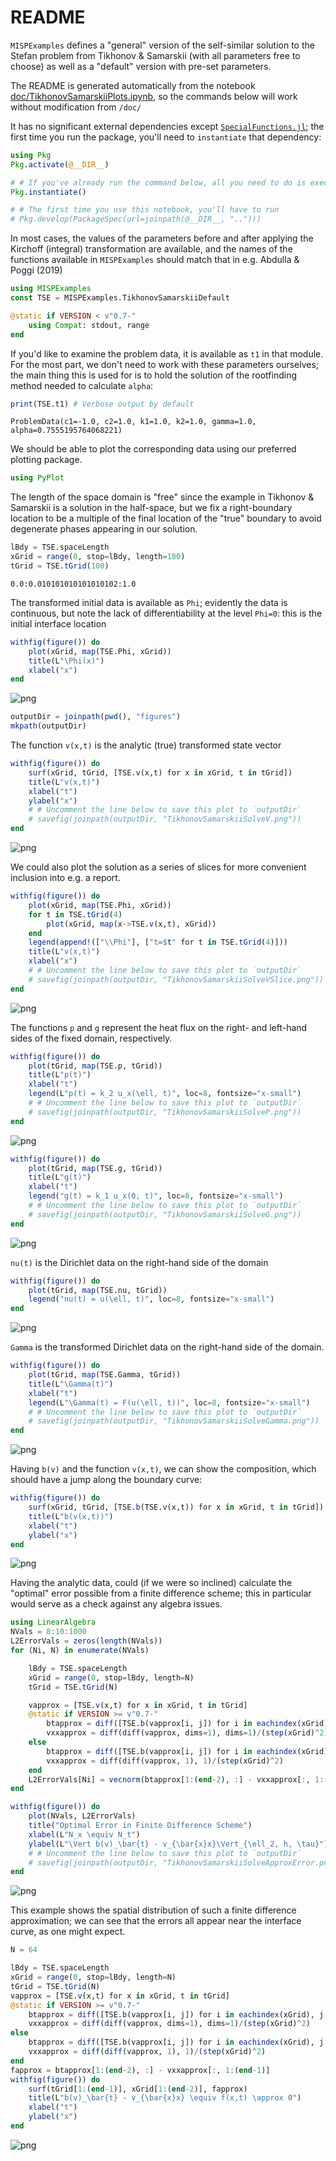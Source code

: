 # README

`MISPExamples` defines a "general" version of the self-similar solution to the Stefan problem from Tikhonov & Samarskii (with all parameters free to choose) as well as a "default" version with pre-set parameters.

The README is generated automatically from the notebook [doc/TikhonovSamarskiiPlots.ipynb](/doc/TikhonovSamarskiiPlots.ipynb), so the commands below will work without modification from `/doc/`

It has no significant external dependencies except [`SpecialFunctions.jl`](https://github.com/JuliaMath/SpecialFunctions.jl); the first time you run the package, you'll need to `instantiate` that dependency:

```julia
using Pkg
Pkg.activate(@__DIR__)

# # If you've already run the command below, all you need to do is execute
Pkg.instantiate()

# # The first time you use this notebook, you'll have to run
# Pkg.develop(PackageSpec(url=joinpath(@__DIR__, "..")))
```

In most cases, the values of the parameters before and after applying the Kirchoff (integral) transformation are available, and the names of the functions available in `MISPExamples` should match that in e.g. Abdulla & Poggi (2019)


```julia
using MISPExamples
const TSE = MISPExamples.TikhonovSamarskiiDefault

@static if VERSION < v"0.7-"
    using Compat: stdout, range
end
```

If you'd like to examine the problem data, it is available as `t1` in that module.
For the most part, we don't need to work with these parameters ourselves; the main thing this is used for is to hold the solution of the rootfinding method needed to calculate `alpha`:


```julia
print(TSE.t1) # Verbose output by default
```

    ProblemData(c1=-1.0, c2=1.0, k1=1.0, k2=1.0, gamma=1.0, alpha=0.7555195764068221)

We should be able to plot the corresponding data using our preferred plotting package.


```julia
using PyPlot
```

The length of the space domain is "free" since the example in Tikhonov & Samarskii is a solution in the half-space, but we fix a right-boundary location to be a multiple of the final location of the "true" boundary to avoid degenerate phases appearing in our solution.


```julia
lBdy = TSE.spaceLength
xGrid = range(0, stop=lBdy, length=100)
tGrid = TSE.tGrid(100)
```




    0.0:0.010101010101010102:1.0



The transformed initial data is available as `Phi`; evidently the data is continuous, but note the lack of differentiability at the level `Phi=0`: this is the initial interface location


```julia
withfig(figure()) do
    plot(xGrid, map(TSE.Phi, xGrid))
    title(L"\Phi(x)")
    xlabel("x")
end
```




![png](/doc/figures/README_files/README_10_0.png?raw=true)




```julia
outputDir = joinpath(pwd(), "figures")
mkpath(outputDir)
```

The function `v(x,t)` is the analytic (true) transformed state vector


```julia
withfig(figure()) do
    surf(xGrid, tGrid, [TSE.v(x,t) for x in xGrid, t in tGrid])
    title(L"v(x,t)")
    xlabel("t")
    ylabel("x")
    # # Uncomment the line below to save this plot to `outputDir`
    # savefig(joinpath(outputDir, "TikhonovSamarskiiSolveV.png"))
end
```




![png](/doc/figures/README_files/README_13_0.png?raw=true)



We could also plot the solution as a series of slices for more convenient inclusion into e.g. a report.


```julia
withfig(figure()) do
    plot(xGrid, map(TSE.Phi, xGrid))
    for t in TSE.tGrid(4)
        plot(xGrid, map(x->TSE.v(x,t), xGrid))
    end
    legend(append!(["\\Phi"], ["t=$t" for t in TSE.tGrid(4)]))
    title(L"v(x,t)")
    xlabel("x")
    # # Uncomment the line below to save this plot to `outputDir`
    # savefig(joinpath(outputDir, "TikhonovSamarskiiSolveVSlice.png"))
end
```




![png](/doc/figures/README_files/README_15_0.png)



The functions `p` and `g` represent the heat flux on the right- and left-hand sides of the fixed domain, respectively.


```julia
withfig(figure()) do
    plot(tGrid, map(TSE.p, tGrid))
    title(L"p(t)")
    xlabel("t")
    legend(L"p(t) = k_2 u_x(\ell, t)", loc=8, fontsize="x-small")
    # # Uncomment the line below to save this plot to `outputDir`
    # savefig(joinpath(outputDir, "TikhonovSamarskiiSolveP.png"))
end
```




![png](/doc/figures/README_files/README_17_0.png)




```julia
withfig(figure()) do
    plot(tGrid, map(TSE.g, tGrid))
    title(L"g(t)")
    xlabel("t")
    legend("g(t) = k_1 u_x(0, t)", loc=8, fontsize="x-small")
    # # Uncomment the line below to save this plot to `outputDir`
    # savefig(joinpath(outputDir, "TikhonovSamarskiiSolveG.png"))
end
```




![png](/doc/figures/README_files/README_18_0.png?raw=true)



`nu(t)` is the Dirichlet data on the right-hand side of the domain


```julia
withfig(figure()) do
    plot(tGrid, map(TSE.nu, tGrid))
    legend("nu(t) = u(\ell, t)", loc=8, fontsize="x-small")
end
```




![png](/doc/figures/README_files/README_20_0.png?raw=true)



`Gamma` is the transformed Dirichlet data on the right-hand side of the domain.


```julia
withfig(figure()) do
    plot(tGrid, map(TSE.Gamma, tGrid))
    title(L"\Gamma(t)")
    xlabel("t")
    legend(L"\Gamma(t) = F(u(\ell, t))", loc=8, fontsize="x-small")
    # # Uncomment the line below to save this plot to `outputDir`
    # savefig(joinpath(outputDir, "TikhonovSamarskiiSolveGamma.png"))
end
```




![png](/doc/figures/README_files/README_22_0.png?raw=true)



Having `b(v)` and the function `v(x,t)`, we can show the composition, which should have a jump along the boundary curve:


```julia
withfig(figure()) do
    surf(xGrid, tGrid, [TSE.b(TSE.v(x,t)) for x in xGrid, t in tGrid])
    title(L"b(v(x,t))")
    xlabel("t")
    ylabel("x")
end
```




![png](/doc/figures/README_files/README_24_0.png?raw=true)



Having the analytic data, could (if we were so inclined) calculate the "optimal" error possible from a finite difference scheme; this in particular would serve as a check against any algebra issues.


```julia
using LinearAlgebra
NVals = 8:10:1000
L2ErrorVals = zeros(length(NVals))
for (Ni, N) in enumerate(NVals)

    lBdy = TSE.spaceLength
    xGrid = range(0, stop=lBdy, length=N)
    tGrid = TSE.tGrid(N)

    vapprox = [TSE.v(x,t) for x in xGrid, t in tGrid]
    @static if VERSION >= v"0.7-"
        btapprox = diff([TSE.b(vapprox[i, j]) for i in eachindex(xGrid), j in eachindex(tGrid)], dims=2) / step(tGrid)
        vxxapprox = diff(diff(vapprox, dims=1), dims=1)/(step(xGrid)^2)
    else
        btapprox = diff([TSE.b(vapprox[i, j]) for i in eachindex(xGrid), j in eachindex(tGrid)], 2) / step(tGrid)
        vxxapprox = diff(diff(vapprox, 1), 1)/(step(xGrid)^2)
    end
    L2ErrorVals[Ni] = vecnorm(btapprox[1:(end-2), :] - vxxapprox[:, 1:(end-1)])*step(xGrid)*step(tGrid)
end

withfig(figure()) do
    plot(NVals, L2ErrorVals)
    title("Optimal Error in Finite Difference Scheme")
    xlabel(L"N_x \equiv N_t")
    ylabel(L"\Vert b(v)_\bar{t} - v_{\bar{x}x}\Vert_{\ell_2, h, \tau}")
    # # Uncomment the line below to save this plot to `outputDir`
    # savefig(joinpath(outputDir, "TikhonovSamarskiiSolveApproxError.png"))
end
```




![png](/doc/figures/README_files/README_27_0.png?raw=true)



This example shows the spatial distribution of such a finite difference approximation; we can see that the errors all appear near the interface curve, as one might expect.


```julia
N = 64

lBdy = TSE.spaceLength
xGrid = range(0, stop=lBdy, length=N)
tGrid = TSE.tGrid(N)
vapprox = [TSE.v(x,t) for x in xGrid, t in tGrid]
@static if VERSION >= v"0.7-"
    btapprox = diff([TSE.b(vapprox[i, j]) for i in eachindex(xGrid), j in eachindex(tGrid)], dims=2) / step(tGrid)
    vxxapprox = diff(diff(vapprox, dims=1), dims=1)/(step(xGrid)^2)
else
    btapprox = diff([TSE.b(vapprox[i, j]) for i in eachindex(xGrid), j in eachindex(tGrid)], 2) / step(tGrid)
    vxxapprox = diff(diff(vapprox, 1), 1)/(step(xGrid)^2)
end
fapprox = btapprox[1:(end-2), :] - vxxapprox[:, 1:(end-1)]
withfig(figure()) do
    surf(tGrid[1:(end-1)], xGrid[1:(end-2)], fapprox)
    title(L"b(v)_\bar{t} - v_{\bar{x}x} \equiv f(x,t) \approx 0")
    xlabel("t")
    ylabel("x")
end
```




![png](/doc/figures/README_files/README_29_0.png?raw=true)


